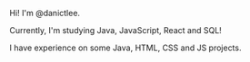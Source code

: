 Hi! I'm @danictlee.

Currently, I'm studying Java, JavaScript, React and SQL!

I have experience on some Java, HTML, CSS and JS projects.



